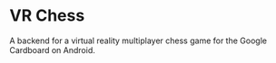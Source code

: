 # VR  Chess

A backend for a virtual reality multiplayer chess game for the Google Cardboard on Android.
